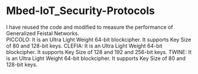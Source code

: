 # Mbed-IoT_Security-Protocols
I have reused the code and modified to measure the performance of Generalized Feistal Networks.  
PICCOLO: It is an Ultra Light Weight 64-bit blockcipher. It supports Key Size of 80 and 128-bit keys.
CLEFIA: It is an Ultra Light Weight 64-bit blockcipher. It supports Key Size of 128 and 192 and 256-bit keys.
TWINE: It is an Ultra Light Weight 64-bit blockcipher. It supports Key Size of 80 and 128-bit keys.
